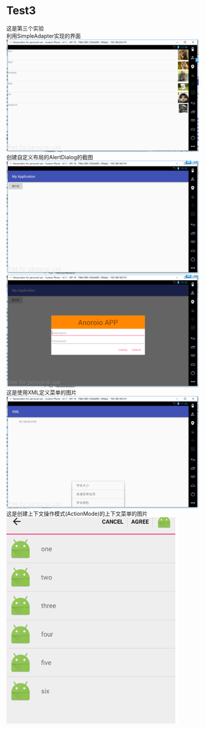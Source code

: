# Test3
这是第三个实验<br>
 利用SimpleAdapter实现的界面<br>
 ![第一张图](https://github.com/TangRuXuan/Test3/blob/master/image/ListView.png)<br>
 创建自定义布局的AlertDialog的截图<br>
 ![第二张图](https://github.com/TangRuXuan/Test3/blob/master/image/3.2.1.png)<br>
 ![第三张图](https://github.com/TangRuXuan/Test3/blob/master/image/3.2.2.png)<br>
 这是使用XML定义菜单的图片<br>
 ![第四张图](https://github.com/TangRuXuan/Test3/blob/master/image/3.3.png)<br>
 这是创建上下文操作模式(ActionMode)的上下文菜单的图片<br>
 ![第五张图](https://github.com/TangRuXuan/Test3/blob/master/image/3.4.png)<br>
 
